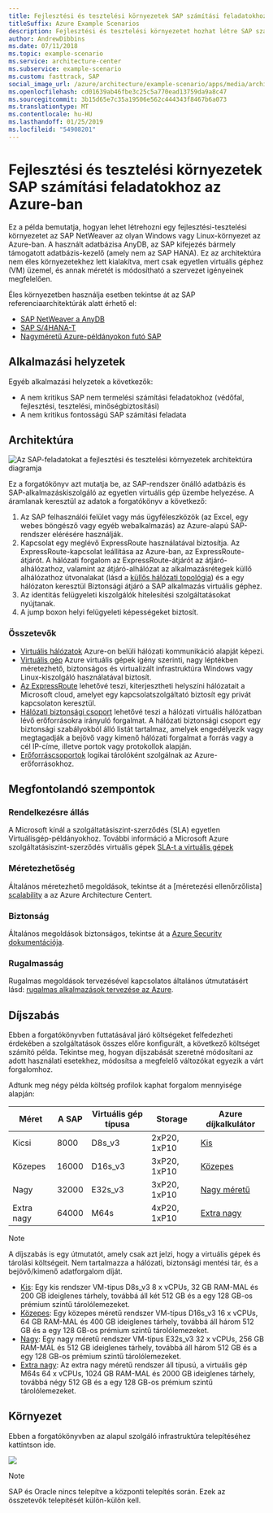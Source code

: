 ```yaml
---
title: Fejlesztési és tesztelési környezetek SAP számítási feladatokhoz
titleSuffix: Azure Example Scenarios
description: Fejlesztési és tesztelési környezetet hozhat létre SAP számítási feladatokhoz.
author: AndrewDibbins
ms.date: 07/11/2018
ms.topic: example-scenario
ms.service: architecture-center
ms.subservice: example-scenario
ms.custom: fasttrack, SAP
social_image_url: /azure/architecture/example-scenario/apps/media/architecture-sap-dev-test.png
ms.openlocfilehash: cd01639ab46fbe3c25c5a770ead13759da9a8c47
ms.sourcegitcommit: 3b15d65e7c35a19506e562c444343f8467b6a073
ms.translationtype: MT
ms.contentlocale: hu-HU
ms.lasthandoff: 01/25/2019
ms.locfileid: "54908201"
---
```

# <a name="devtest-environments-for-sap-workloads-on-azure"></a>Fejlesztési és tesztelési környezetek SAP számítási feladatokhoz az Azure-ban

Ez a példa bemutatja, hogyan lehet létrehozni egy fejlesztési-tesztelési környezetet az SAP NetWeaver az olyan Windows vagy Linux-környezet az Azure-ban. A használt adatbázisa AnyDB, az SAP kifejezés bármely támogatott adatbázis-kezelő (amely nem az SAP HANA). Ez az architektúra nem éles környezetekhez lett kialakítva, mert csak egyetlen virtuális géphez (VM) üzemel, és annak méretét is módosítható a szervezet igényeinek megfelelően.

Éles környezetben használja esetben tekintse át az SAP referenciaarchitektúrák alatt érhető el:

- [SAP NetWeaver a AnyDB][sap-netweaver]
- [SAP S/4HANA-T][sap-hana]
- [Nagyméretű Azure-példányokon futó SAP][sap-large]

## <a name="relevant-use-cases"></a>Alkalmazási helyzetek

Egyéb alkalmazási helyzetek a következők:

- A nem kritikus SAP nem termelési számítási feladatokhoz (védőfal, fejlesztési, tesztelési, minőségbiztosítási)
- A nem kritikus fontosságú SAP számítási feladata

## <a name="architecture"></a>Architektúra

![Az SAP-feladatokat a fejlesztési és tesztelési környezetek architektúra diagramja](./media/architecture-sap-dev-test.png)

Ez a forgatókönyv azt mutatja be, az SAP-rendszer önálló adatbázis és SAP-alkalmazáskiszolgáló az egyetlen virtuális gép üzembe helyezése. A áramlanak keresztül az adatok a forgatókönyv a következő:

1. Az SAP felhasználói felület vagy más ügyféleszközök (az Excel, egy webes böngésző vagy egyéb webalkalmazás) az Azure-alapú SAP-rendszer elérésére használják.
2. Kapcsolat egy meglévő ExpressRoute használatával biztosítja. Az ExpressRoute-kapcsolat leállítása az Azure-ban, az ExpressRoute-átjárót. A hálózati forgalom az ExpressRoute-átjárót az átjáró-alhálózathoz, valamint az átjáró-alhálózat az alkalmazásrétegek küllő alhálózathoz útvonalakat (lásd a [küllős hálózati topológia][hub-spoke]) és a egy hálózaton keresztül Biztonsági átjáró a SAP alkalmazás virtuális géphez.
3. Az identitás felügyeleti kiszolgálók hitelesítési szolgáltatásokat nyújtanak.
4. A jump boxon helyi felügyeleti képességeket biztosít.

### <a name="components"></a>Összetevők

- [Virtuális hálózatok](/azure/virtual-network/virtual-networks-overview) Azure-on belüli hálózati kommunikáció alapját képezi.
- [Virtuális gép](/azure/virtual-machines/windows/overview) Azure virtuális gépek igény szerinti, nagy léptékben méretezhető, biztonságos és virtualizált infrastruktúra Windows vagy Linux-kiszolgáló használatával biztosít.
- [Az ExpressRoute](/azure/expressroute/expressroute-introduction) lehetővé teszi, kiterjesztheti helyszíni hálózatait a Microsoft cloud, amelyet egy kapcsolatszolgáltató biztosít egy privát kapcsolaton keresztül.
- [Hálózati biztonsági csoport](/azure/virtual-network/security-overview) lehetővé teszi a hálózati virtuális hálózatban lévő erőforrásokra irányuló forgalmat. A hálózati biztonsági csoport egy biztonsági szabályokból álló listát tartalmaz, amelyek engedélyezik vagy megtagadják a bejövő vagy kimenő hálózati forgalmat a forrás vagy a cél IP-címe, illetve portok vagy protokollok alapján.
- [Erőforráscsoportok](/azure/azure-resource-manager/resource-group-overview#resource-groups) logikai tárolóként szolgálnak az Azure-erőforrásokhoz.

## <a name="considerations"></a>Megfontolandó szempontok

### <a name="availability"></a>Rendelkezésre állás

A Microsoft kínál a szolgáltatásiszint-szerződés (SLA) egyetlen Virtuálisgép-példányokhoz. További információ a Microsoft Azure szolgáltatásiszint-szerződés virtuális gépek [SLA-t a virtuális gépek](https://azure.microsoft.com/support/legal/sla/virtual-machines)

### <a name="scalability"></a>Méretezhetőség

Általános méretezhető megoldások, tekintse át a [méretezési ellenőrzőlista] [ scalability] a az Azure Architecture Centert.

### <a name="security"></a>Biztonság

Általános megoldások biztonságos, tekintse át a [Azure Security dokumentációja][security].

### <a name="resiliency"></a>Rugalmasság

Rugalmas megoldások tervezésével kapcsolatos általános útmutatásért lásd: [rugalmas alkalmazások tervezése az Azure][resiliency].

## <a name="pricing"></a>Díjszabás

Ebben a forgatókönyvben futtatásával járó költségeket felfedezheti érdekében a szolgáltatások összes előre konfigurált, a következő költséget számító példa. Tekintse meg, hogyan díjszabását szeretné módosítani az adott használati esetekhez, módosítsa a megfelelő változókat egyezik a várt forgalomhoz.

Adtunk meg négy példa költség profilok kaphat forgalom mennyisége alapján:

|Méret|A SAP|Virtuális gép típusa|Storage|Azure díjkalkulátor|
|----|----|-------|-------|---------------|
|Kicsi|8000|D8s_v3|2xP20, 1xP10|[Kis](https://azure.com/e/9d26b9612da9466bb7a800eab56e71d1)|
|Közepes|16000|D16s_v3|3xP20, 1xP10|[Közepes](https://azure.com/e/465bd07047d148baab032b2f461550cd)|
Nagy|32000|E32s_v3|3xP20, 1xP10|[Nagy méretű](https://azure.com/e/ada2e849d68b41c3839cc976000c6931)|
Extra nagy|64000|M64s|4xP20, 1xP10|[Extra nagy](https://azure.com/e/975fb58a965c4fbbb54c5c9179c61cef)|

> [!NOTE]
> A díjszabás is egy útmutatót, amely csak azt jelzi, hogy a virtuális gépek és tárolási költségeit. Nem tartalmazza a hálózati, biztonsági mentési tár, és a bejövő/kimenő adatforgalom díját.

- [Kis](https://azure.com/e/9d26b9612da9466bb7a800eab56e71d1): Egy kis rendszer VM-típus D8s_v3 8 x vCPUs, 32 GB RAM-MAL és 200 GB ideiglenes tárhely, továbbá áll két 512 GB és a egy 128 GB-os prémium szintű tárolólemezeket.
- [Közepes](https://azure.com/e/465bd07047d148baab032b2f461550cd): Egy közepes méretű rendszer VM-típus D16s_v3 16 x vCPUs, 64 GB RAM-MAL és 400 GB ideiglenes tárhely, továbbá áll három 512 GB és a egy 128 GB-os prémium szintű tárolólemezeket.
- [Nagy](https://azure.com/e/ada2e849d68b41c3839cc976000c6931): Egy nagy méretű rendszer VM-típus E32s_v3 32 x vCPUs, 256 GB RAM-MAL és 512 GB ideiglenes tárhely, továbbá áll három 512 GB és a egy 128 GB-os prémium szintű tárolólemezeket.
- [Extra nagy](https://azure.com/e/975fb58a965c4fbbb54c5c9179c61cef): Az extra nagy méretű rendszer áll típusú, a virtuális gép M64s 64 x vCPUs, 1024 GB RAM-MAL és 2000 GB ideiglenes tárhely, továbbá négy 512 GB és a egy 128 GB-os prémium szintű tárolólemezeket.

## <a name="deployment"></a>Környezet

Ebben a forgatókönyvben az alapul szolgáló infrastruktúra telepítéséhez kattintson ide.

<!-- markdownlint-disable MD033 -->

<a href="https://portal.azure.com/#create/Microsoft.Template/uri/https%3A%2F%2Fraw.githubusercontent.com%2Fmspnp%2Fsolution-architectures%2Fmaster%2Fapps%2Fsap-2tier%2Fazuredeploy.json" target="_blank">
    <img src="https://azuredeploy.net/deploybutton.png"/>
</a>

<!-- markdownlint-enable MD033 -->

> [!NOTE]
> SAP és Oracle nincs telepítve a központi telepítés során. Ezek az összetevők telepítését külön-külön kell.

<!-- links -->
[resiliency]: /azure/architecture/resiliency/
[security]: /azure/security/
[scalability]: /azure/architecture/checklist/scalability
[sap-netweaver]: /azure/architecture/reference-architectures/sap/sap-netweaver
[sap-hana]: /azure/architecture/reference-architectures/sap/sap-s4hana
[sap-large]: /azure/architecture/reference-architectures/sap/hana-large-instances
[hub-spoke]: /azure/architecture/reference-architectures/hybrid-networking/hub-spoke
